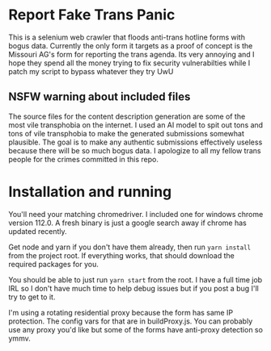 # Report Fake Trans Panic
This is a selenium web crawler that floods anti-trans hotline forms with bogus data. Currently the only form it targets as a proof of concept 
is the Missouri AG's form for reporting the trans agenda. Its very annoying and I hope they spend all the money trying to fix security 
vulnerabilties while I patch my script to bypass whatever they try UwU

## NSFW warning about included files
The source files for the content description generation are some of the most vile transphobia on the internet. I used an AI model 
to spit out tons and tons of vile transphobia to make the generated submissions somewhat plausible. The goal is to make any authentic
submissions effectively useless because there will be so much bogus data. I apologize to all my fellow trans people for the crimes committed
in this repo.

# Installation and running
You'll need your matching chromedriver. I included one for windows chrome version 112.0. A fresh binary is just a google 
search away if chrome has updated recently.

Get node and yarn if you don't have them already, then run `yarn install` from the project root. If
everything works, that should download the required packages for you.

You should be able to just run `yarn start` from the root. I have a full time job IRL so I don't have
much time to help debug issues but if you post a bug I'll try to get to it.

I'm using a rotating residential proxy because the form has same IP protection. The config vars 
for that are in buildProxy.js. You can probably use any proxy you'd like but some of the forms 
have anti-proxy detection so ymmv.